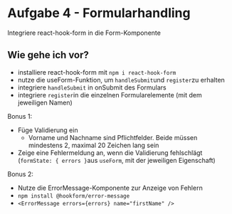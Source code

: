 # Aufgabe 4 - Formularhandling

Integriere react-hook-form in die Form-Komponente

## Wie gehe ich vor?

- installiere react-hook-form mit `npm i react-hook-form`
- nutze die useForm-Funktion, um `handleSubmit`und `register`zu erhalten
- integriere `handleSubmit` in onSubmit des Formulars
- integriere `register`in die einzelnen Formularelemente (mit dem jeweiligen Namen)

Bonus 1:

- Füge Validierung ein
  - Vorname und Nachname sind Pflichtfelder. Beide müssen mindestens 2, maximal 20 Zeichen lang sein
- Zeige eine Fehlermeldung an, wenn die Validierung fehlschlägt (`formState: { errors }`aus `useForm`, mit der jeweiligen Eigenschaft)

Bonus 2:

- Nutze die ErrorMessage-Komponente zur Anzeige von Fehlern
- `npm install @hookform/error-message`
- `<ErrorMessage errors={errors} name="firstName" />`

